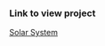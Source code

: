 

<h3> Link to view project </h3>
<a href="https://nakshikalolia.github.io/solar_system/"> Solar System </a> 
